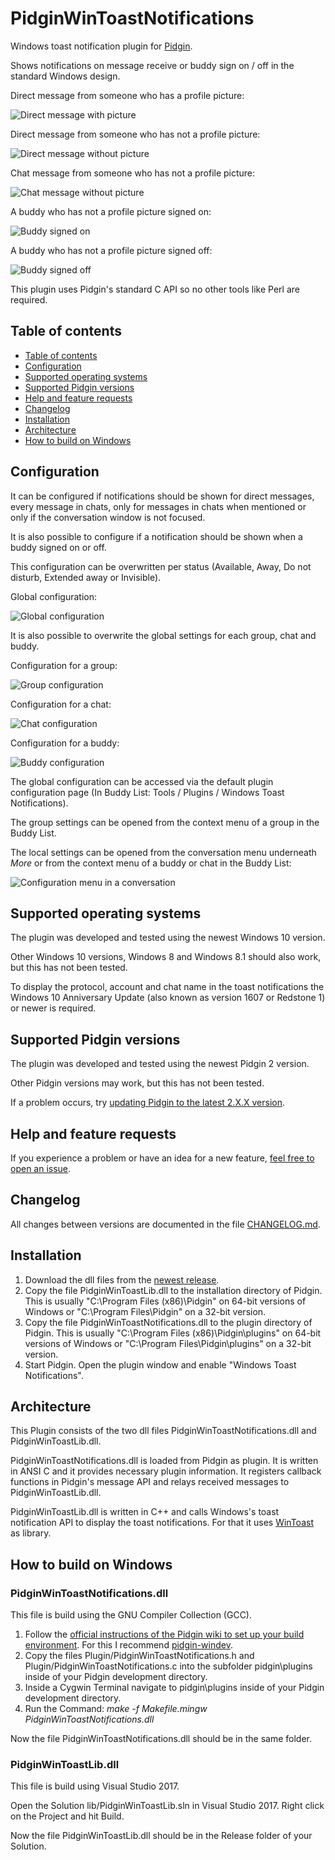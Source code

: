 # PidginWinToastNotifications

Windows toast notification plugin for [Pidgin](https://pidgin.im/).

Shows notifications on message receive or buddy sign on / off in the standard Windows design.

Direct message from someone who has a profile picture:

![Direct message with picture](./img/direct_with_picture.jpg "Direct message with picture")

Direct message from someone who has not a profile picture:

![Direct message without picture](./img/direct_without_picture.jpg "Direct message without picture")

Chat message from someone who has not a profile picture:

![Chat message without picture](./img/chat_without_picture.jpg "Chat message without picture")

A buddy who has not a profile picture signed on:

![Buddy signed on](./img/sign_on.png "Buddy signed on")

A buddy who has not a profile picture signed off:

![Buddy signed off](./img/sign_off.png "Buddy signed off")

This plugin uses Pidgin's standard C API so no other tools like Perl are required.

## Table of contents

* [Table of contents](#table-of-contents)
* [Configuration](#configuration)
* [Supported operating systems](#supported-operating-systems)
* [Supported Pidgin versions](#supported-pidgin-versions)
* [Help and feature requests](#help-and-feature-requests)
* [Changelog](#changelog)
* [Installation](#installation)
* [Architecture](#architecture)
* [How to build on Windows](#how-to-build-on-windows)

## Configuration

It can be configured if notifications should be shown for direct messages, every message in chats, only for messages in chats when mentioned or only if the conversation window is not focused.

It is also possible to configure if a notification should be shown when a buddy signed on or off.

This configuration can be overwritten per status (Available, Away, Do not disturb, Extended away or Invisible).

Global configuration:

![Global configuration](./img/configuration.png "Configuration")

It is also possible to overwrite the global settings for each group, chat and buddy.

Configuration for a group:

![Group configuration](./img/configuration_group.png "Configuration for group")

Configuration for a chat:

![Chat configuration](./img/configuration_chat.png "Configuration for chat")

Configuration for a buddy:

![Buddy configuration](./img/configuration_buddy.png "Configuration for buddy")

The global configuration can be accessed via the default plugin configuration page (In Buddy List: Tools / Plugins / Windows Toast Notifications).

The group settings can be opened from the context menu of a group in the Buddy List.

The local settings can be opened from the conversation menu underneath *More* or from the context menu of a buddy or chat in the Buddy List:

![Configuration menu in a conversation](./img/configuration_menu.png "Open settings for a conversation")

## Supported operating systems

The plugin was developed and tested using the newest Windows 10 version.

Other Windows 10 versions, Windows 8 and Windows 8.1 should also work, but this has not been tested.

To display the protocol, account and chat name in the toast notifications the Windows 10 Anniversary Update (also known as version 1607 or Redstone 1) or newer is required.

## Supported Pidgin versions

The plugin was developed and tested using the newest Pidgin 2 version.

Other Pidgin versions may work, but this has not been tested.

If a problem occurs, try [updating Pidgin to the latest 2.X.X version](https://pidgin.im/).

## Help and feature requests

If you experience a problem or have an idea for a new feature, [feel free to open an issue](https://github.com/ChristianGalla/PidginWinToastNotifications/issues).

## Changelog

All changes between versions are documented in the file [CHANGELOG.md](./CHANGELOG.md).

## Installation

1. Download the dll files from the [newest release](https://github.com/ChristianGalla/PidginWinToastNotifications/releases/latest).
2. Copy the file PidginWinToastLib.dll to the installation directory of Pidgin. This is usually "C:\Program Files (x86)\Pidgin" on 64-bit versions of Windows or "C:\Program Files\Pidgin" on a 32-bit version.
3. Copy the file PidginWinToastNotifications.dll to the plugin directory of Pidgin. This is usually "C:\Program Files (x86)\Pidgin\plugins" on 64-bit versions of Windows or "C:\Program Files\Pidgin\plugins" on a 32-bit version.
4. Start Pidgin. Open the plugin window and enable "Windows Toast Notifications".

## Architecture

This Plugin consists of the two dll files PidginWinToastNotifications.dll and PidginWinToastLib.dll.

PidginWinToastNotifications.dll is loaded from Pidgin as plugin. It is written in ANSI C and it provides necessary plugin information. It registers callback functions in Pidgin's message API and relays received messages to PidginWinToastLib.dll.

PidginWinToastLib.dll is written in C++ and calls Windows's toast notification API to display the toast notifications. For that it uses [WinToast](https://github.com/mohabouje/WinToast) as library.

## How to build on Windows

### PidginWinToastNotifications.dll

This file is build using the GNU Compiler Collection (GCC).

1. Follow the [official instructions of the Pidgin wiki to set up your build environment](https://developer.pidgin.im/wiki/BuildingWinPidgin#Setupyourbuildenvironment). For this I recommend [pidgin-windev](https://github.com/renatosilva/pidgin-windev).
2. Copy the files Plugin/PidginWinToastNotifications.h and Plugin/PidginWinToastNotifications.c into the subfolder pidgin\plugins inside of your Pidgin development directory.
3. Inside a Cygwin Terminal navigate to pidgin\plugins inside of your Pidgin development directory.
4. Run the Command: *make -f Makefile.mingw PidginWinToastNotifications.dll*

Now the file PidginWinToastNotifications.dll should be in the same folder.

### PidginWinToastLib.dll

This file is build using Visual Studio 2017.

Open the Solution lib/PidginWinToastLib.sln in Visual Studio 2017. Right click on the Project and hit Build.

Now the file PidginWinToastLib.dll should be in the Release folder of your Solution.
